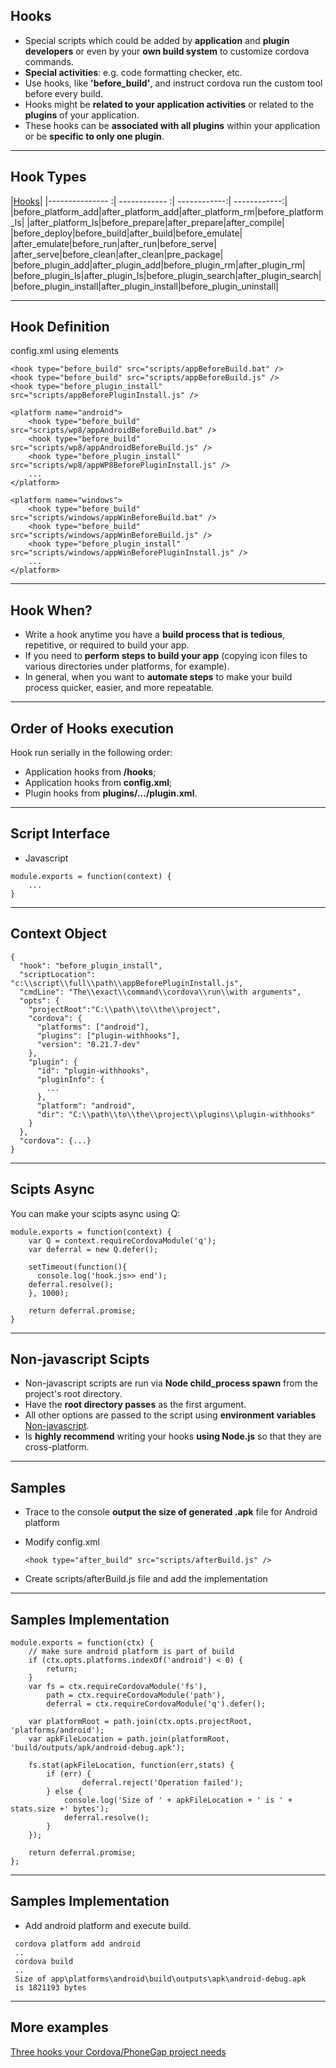 ## <span class="mysql-color">Hooks</span>

- Special scripts which could be added by __application__ and __plugin developers__ or even by your __own build system__ to customize cordova commands.
- __Special activities__: e.g. code formatting checker, etc.
- Use hooks, like __'before_build'__, and instruct cordova run the custom tool before every build.
- Hooks might be __related to your application activities__ or related to the __plugins__ of your application.
- These hooks can be __associated with all plugins__ within your application or be __specific to only one plugin__.

---

## <span class="mysql-color">Hook Types</span>

|[Hooks](https://cordova.apache.org/docs/en/latest/guide/appdev/hooks/index.html)|
|--------------- :| ------------ :| ------------:| ------------:|
|before_platform_add|after_platform_add|after_platform_rm|before_platform_ls|
|after_platform_ls|before_prepare|after_prepare|after_compile|
|before_deploy|before_build|after_build|before_emulate|
|after_emulate|before_run|after_run|before_serve|
|after_serve|before_clean|after_clean|pre_package|
|before_plugin_add|after_plugin_add|before_plugin_rm|after_plugin_rm|
|before_plugin_ls|after_plugin_ls|before_plugin_search|after_plugin_search|
|before_plugin_install|after_plugin_install|before_plugin_uninstall|

---

## <span class="mysql-color">Hook Definition</span>

config.xml using <hook> elements
```
<hook type="before_build" src="scripts/appBeforeBuild.bat" />
<hook type="before_build" src="scripts/appBeforeBuild.js" />
<hook type="before_plugin_install" src="scripts/appBeforePluginInstall.js" />

<platform name="android">
    <hook type="before_build" src="scripts/wp8/appAndroidBeforeBuild.bat" />
    <hook type="before_build" src="scripts/wp8/appAndroidBeforeBuild.js" />
    <hook type="before_plugin_install" src="scripts/wp8/appWP8BeforePluginInstall.js" />
    ...
</platform>

<platform name="windows">
    <hook type="before_build" src="scripts/windows/appWinBeforeBuild.bat" />
    <hook type="before_build" src="scripts/windows/appWinBeforeBuild.js" />
    <hook type="before_plugin_install" src="scripts/windows/appWinBeforePluginInstall.js" />
    ...
</platform>
```

---

## <span class="mysql-color">Hook When?</span>

 - Write a hook anytime you have a __build process that is tedious__, repetitive, or required to build your app.
 - If you need to __perform steps to build your app__ (copying icon files to various directories under platforms, for example).
 - In general, when you want to __automate steps__ to make your build process quicker, easier, and more repeatable.

---

## <span class="mysql-color">Order of Hooks execution</span>

Hook run serially in the following order:

 - Application hooks from __/hooks__;
 - Application hooks from __config.xml__;
 - Plugin hooks from __plugins/.../plugin.xml__.


---

## <span class="mysql-color">Script Interface</span>

 - Javascript
  ```
  module.exports = function(context) {
      ...
  }
  ```

---

## <span class="mysql-color">Context Object</span>

```
{
  "hook": "before_plugin_install",
  "scriptLocation": "c:\\script\\full\\path\\appBeforePluginInstall.js",
  "cmdLine": "The\\exact\\command\\cordova\\run\\with arguments",
  "opts": {
    "projectRoot":"C:\\path\\to\\the\\project",
    "cordova": {
      "platforms": ["android"],
      "plugins": ["plugin-withhooks"],
      "version": "0.21.7-dev"
    },
    "plugin": {
      "id": "plugin-withhooks",
      "pluginInfo": {
        ...
      },
      "platform": "android",
      "dir": "C:\\path\\to\\the\\project\\plugins\\plugin-withhooks"
    }
  },
  "cordova": {...}
}

```

---

## <span class="mysql-color">Scipts Async</span>

You can make your scipts async using Q:

```
module.exports = function(context) {
    var Q = context.requireCordovaModule('q');
    var deferral = new Q.defer();

    setTimeout(function(){
      console.log('hook.js>> end');
    deferral.resolve();
    }, 1000);

    return deferral.promise;
}

```

---

## <span class="mysql-color">Non-javascript Scipts</span>

 - Non-javascript scripts are run via __Node child_process spawn__ from the project's root directory.
 - Have the __root directory passes__ as the first argument.
 - All other options are passed to the script using __environment variables__ [Non-javascript](https://cordova.apache.org/docs/en/latest/guide/appdev/hooks/index.html#non-javascript).
 - Is __highly recommend__ writing your hooks __using Node.js__ so that they are cross-platform.

---

## <span class="mysql-color">Samples</span>

- Trace to the console __output the size of generated .apk__ file for Android platform

- Modify config.xml
  ```
  <hook type="after_build" src="scripts/afterBuild.js" />
  ```

- Create scripts/afterBuild.js file and add the implementation

---

## <span class="mysql-color">Samples Implementation</span>


```
module.exports = function(ctx) {
    // make sure android platform is part of build
    if (ctx.opts.platforms.indexOf('android') < 0) {
        return;
    }
    var fs = ctx.requireCordovaModule('fs'),
        path = ctx.requireCordovaModule('path'),
        deferral = ctx.requireCordovaModule('q').defer();

    var platformRoot = path.join(ctx.opts.projectRoot, 'platforms/android');
    var apkFileLocation = path.join(platformRoot, 'build/outputs/apk/android-debug.apk');

    fs.stat(apkFileLocation, function(err,stats) {
        if (err) {
                deferral.reject('Operation failed');
        } else {
            console.log('Size of ' + apkFileLocation + ' is ' + stats.size +' bytes');
            deferral.resolve();
        }
    });

    return deferral.promise;
};
```

---

## <span class="mysql-color">Samples Implementation</span>

 - Add android platform and execute build.

 ```
  cordova platform add android
  ..
  cordova build
  ..
  Size of app\platforms\android\build\outputs\apk\android-debug.apk
  is 1821193 bytes
 ```


---

## <span class="mysql-color">More examples</span>

 [Three hooks your Cordova/PhoneGap project needs](http://devgirl.org/2013/11/12/three-hooks-your-cordovaphonegap-project-needs/)

 
